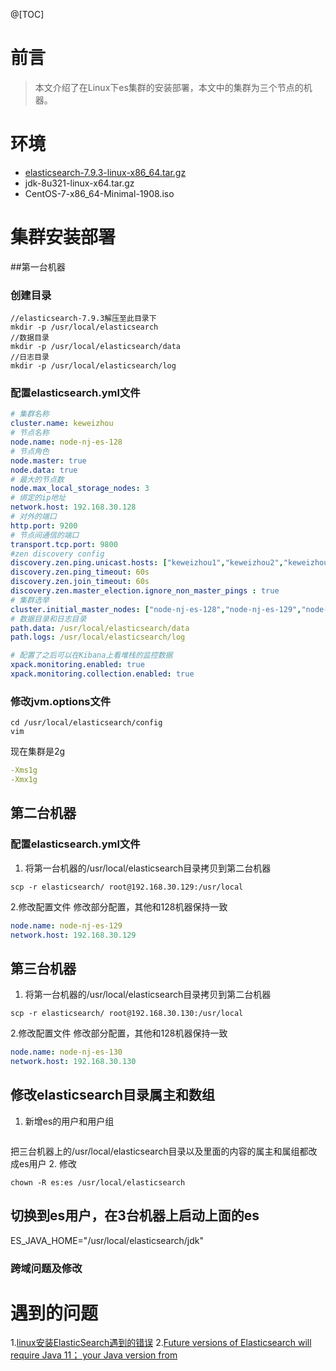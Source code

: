 @[TOC]
# 前言
> 本文介绍了在Linux下es集群的安装部署，本文中的集群为三个节点的机器。

# 环境
 - [elasticsearch-7.9.3-linux-x86_64.tar.gz](https://www.elastic.co/cn/downloads/past-releases/elasticsearch-7-9-3)
 - jdk-8u321-linux-x64.tar.gz
 - CentOS-7-x86_64-Minimal-1908.iso

# 集群安装部署
##第一台机器
### 创建目录
```
//elasticsearch-7.9.3解压至此目录下
mkdir -p /usr/local/elasticsearch
//数据目录
mkdir -p /usr/local/elasticsearch/data
//日志目录
mkdir -p /usr/local/elasticsearch/log
```

### 配置elasticsearch.yml⽂件
```yaml
# 集群名称
cluster.name: keweizhou
# 节点名称
node.name: node-nj-es-128
# 节点角色
node.master: true
node.data: true
# 最大的节点数
node.max_local_storage_nodes: 3
# 绑定的ip地址
network.host: 192.168.30.128
# 对外的端口
http.port: 9200
# 节点间通信的端口
transport.tcp.port: 9800
#zen discovery config
discovery.zen.ping.unicast.hosts: ["keweizhou1","keweizhou2","keweizhou3"]
discovery.zen.ping_timeout: 60s
discovery.zen.join_timeout: 60s
discovery.zen.master_election.ignore_non_master_pings : true
# 集群选举
cluster.initial_master_nodes: ["node-nj-es-128","node-nj-es-129","node-nj-es-130"]
# 数据目录和日志目录
path.data: /usr/local/elasticsearch/data
path.logs: /usr/local/elasticsearch/log

# 配置了之后可以在Kibana上看堆栈的监控数据
xpack.monitoring.enabled: true
xpack.monitoring.collection.enabled: true
```

### 修改jvm.options⽂件
```
cd /usr/local/elasticsearch/config
vim 
```
现在集群是2g
```yaml
-Xms1g
-Xmx1g
```

## 第二台机器
### 配置elasticsearch.yml⽂件
1. 将第一台机器的/usr/local/elasticsearch目录拷贝到第二台机器
```
scp -r elasticsearch/ root@192.168.30.129:/usr/local
```

2.修改配置文件 
修改部分配置，其他和128机器保持一致
```yaml
node.name: node-nj-es-129
network.host: 192.168.30.129
```

## 第三台机器
1. 将第一台机器的/usr/local/elasticsearch目录拷贝到第二台机器
```
scp -r elasticsearch/ root@192.168.30.130:/usr/local
```

2.修改配置文件 
修改部分配置，其他和128机器保持一致
```yaml
node.name: node-nj-es-130
network.host: 192.168.30.130
```

## 修改elasticsearch目录属主和数组
1. 新增es的用户和用户组
```

```

把三台机器上的/usr/local/elasticsearch目录以及里面的内容的属主和属组都改成es用户
2. 修改
```
chown -R es:es /usr/local/elasticsearch
```

## 切换到es用户，在3台机器上启动上面的es
ES_JAVA_HOME="/usr/local/elasticsearch/jdk"

### 跨域问题及修改

# 遇到的问题
1.[linux安装ElasticSearch遇到的错误](https://blog.csdn.net/qq_39313596/article/details/107513482)
2.[Future versions of Elasticsearch will require Java 11； your Java version from](https://blog.csdn.net/qq2523208472/article/details/125043116)
